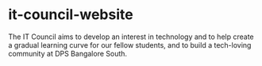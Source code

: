# it-council-website
The IT Council aims to develop an interest in technology and to help create a gradual learning curve for our fellow students, and to build a tech-loving community at DPS Bangalore South.
